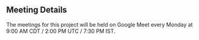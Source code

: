 ## Meeting Details

The meetings for this project will be held on Google Meet every Monday at 9:00 AM CDT / 2:00 PM UTC / 7:30 PM IST.
